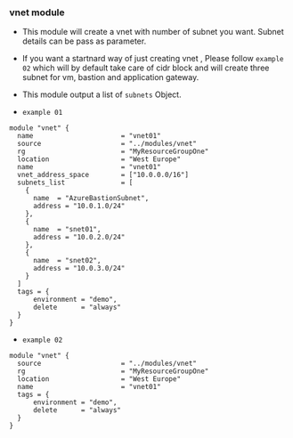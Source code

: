 ### vnet module

- This module will create a vnet with number of subnet you want. Subnet details can be pass as parameter.

- If you want a startnard way of just creating vnet , Please follow `example 02` which will by default take care of cidr block and will create three subnet for vm, bastion and application gateway.

- This module output a list of `subnets` Object. 

- `example 01`
```hcl
module "vnet" {
  name                      = "vnet01"
  source                    = "../modules/vnet"
  rg                        = "MyResourceGroupOne"
  location                  = "West Europe"
  name                      = "vnet01"
  vnet_address_space        = ["10.0.0.0/16"]
  subnets_list              = [
    {
      name  = "AzureBastionSubnet",
      address = "10.0.1.0/24"
    },
    {
      name  = "snet01",
      address = "10.0.2.0/24"
    },
    {
      name  = "snet02",
      address = "10.0.3.0/24"
    }
  ]
  tags = {
      environment = "demo",
      delete      = "always"
  }
}

```

- `example 02`
```hcl
module "vnet" {
  source                    = "../modules/vnet"
  rg                        = "MyResourceGroupOne"
  location                  = "West Europe"
  name                      = "vnet01"
  tags = {
      environment = "demo",
      delete      = "always"
  }
}
```
